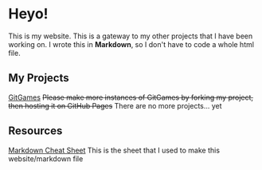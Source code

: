 # Heyo!
This is my website. This is a gateway to my other projects that I have been working on.
I wrote this in **Markdown**, so I don't have to code a whole html file.
## My Projects
[GitGames](https://gitguardian11.github.io/GitGames)
~~Please make more instances of GitGames by forking my project, then hosting it on GitHub Pages~~
There are no more projects... yet
## Resources
[Markdown Cheat Sheet](https://www.markdownguide.org/cheat-sheet/)
This is the sheet that I used to make this website/markdown file
